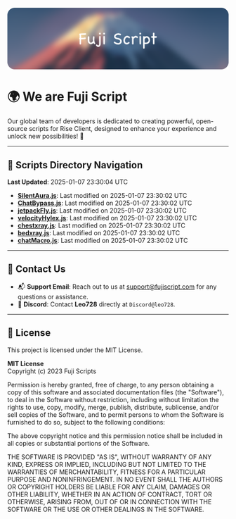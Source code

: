 ![Banner](.github/b.webp)

# 🌍 **We are Fuji Script**

Our global team of developers is dedicated to creating powerful, open-source scripts for Rise Client, designed to enhance your experience and unlock new possibilities! 🌟

---
<!-- SCRIPTS_NAVIGATION_START -->
## 📂 **Scripts Directory Navigation**

**Last Updated**: 2025-01-07 23:30:04 UTC

- **[SilentAura.js](scripts/SilentAura.js)**: Last modified on 2025-01-07 23:30:02 UTC
- **[ChatBypass.js](scripts/ChatBypass.js)**: Last modified on 2025-01-07 23:30:02 UTC
- **[jetpackFly.js](scripts/jetpackFly.js)**: Last modified on 2025-01-07 23:30:02 UTC
- **[velocityHylex.js](scripts/velocityHylex.js)**: Last modified on 2025-01-07 23:30:02 UTC
- **[chestxray.js](scripts/chestxray.js)**: Last modified on 2025-01-07 23:30:02 UTC
- **[bedxray.js](scripts/bedxray.js)**: Last modified on 2025-01-07 23:30:02 UTC
- **[chatMacro.js](scripts/chatMacro.js)**: Last modified on 2025-01-07 23:30:02 UTC

<!-- SCRIPTS_NAVIGATION_END -->

---

## 💬 **Contact Us**  
- 📬 **Support Email**: Reach out to us at [support@fujiscript.com](mailto:support@fujiscript.com) for any questions or assistance.  
- 💬 **Discord**: Contact **Leo728** directly at `Discord@leo728`.

---

## 📜 **License**

This project is licensed under the MIT License.  

**MIT License**  
Copyright (c) 2023 Fuji Scripts  

Permission is hereby granted, free of charge, to any person obtaining a copy of this software and associated documentation files (the "Software"), to deal in the Software without restriction, including without limitation the rights to use, copy, modify, merge, publish, distribute, sublicense, and/or sell copies of the Software, and to permit persons to whom the Software is furnished to do so, subject to the following conditions:  

The above copyright notice and this permission notice shall be included in all copies or substantial portions of the Software.  

THE SOFTWARE IS PROVIDED "AS IS", WITHOUT WARRANTY OF ANY KIND, EXPRESS OR IMPLIED, INCLUDING BUT NOT LIMITED TO THE WARRANTIES OF MERCHANTABILITY, FITNESS FOR A PARTICULAR PURPOSE AND NONINFRINGEMENT. IN NO EVENT SHALL THE AUTHORS OR COPYRIGHT HOLDERS BE LIABLE FOR ANY CLAIM, DAMAGES OR OTHER LIABILITY, WHETHER IN AN ACTION OF CONTRACT, TORT OR OTHERWISE, ARISING FROM, OUT OF OR IN CONNECTION WITH THE SOFTWARE OR THE USE OR OTHER DEALINGS IN THE SOFTWARE.  
